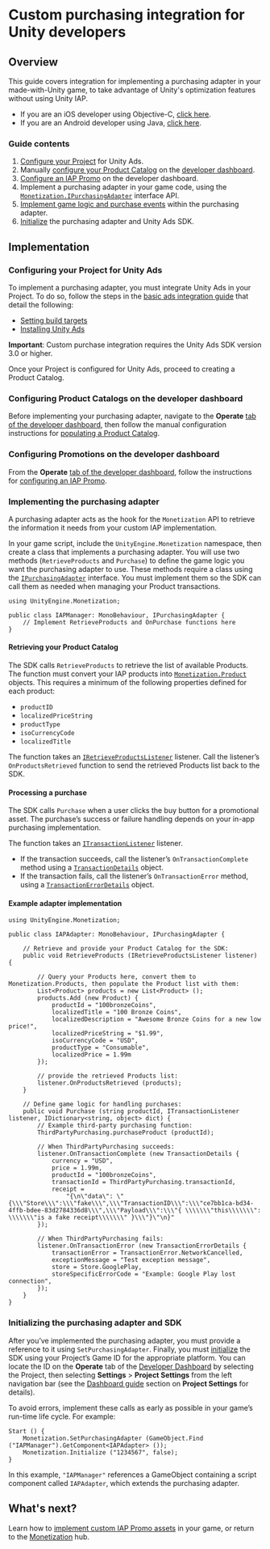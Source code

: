 # Custom purchasing integration for Unity developers
## Overview
This guide covers integration for implementing a purchasing adapter in your made-with-Unity game, to take advantage of Unity's optimization features without using Unity IAP.

* If you are an iOS developer using Objective-C, [click here](MonetizationPurchasingIntegrationIos.md). 
* If you are an Android developer using Java, [click here](MonetizationPurchasingIntegrationAndroid.md).

### Guide contents
1. [Configure your Project](#configuring-your-project-for-unity-ads) for Unity Ads.
2. Manually [configure your Product Catalog](https://docs.unity3d.com/Manual/IAPPromoProducts.html) on the [developer dashboard](https://operate.dashboard.unity3d.com). 
3. [Configure an IAP Promo](https://docs.unity3d.com/Manual/IAPPromoPromotions.html) on the developer dashboard. 
4. Implement a purchasing adapter in your game code, using the [`Monetization.IPurchasingAdapter`](../api/UnityEngine.Monetization.IPurchasingAdapter.html) interface API.
5. [Implement game logic and purchase events](#implementing-the-purchasing-adapter) within the purchasing adapter.
6. [Initialize](#initializing-the-purchasing-adapter-and-sdk) the purchasing adapter and Unity Ads SDK.

## Implementation
### Configuring your Project for Unity Ads
To implement a purchasing adapter, you must integrate Unity Ads in your Project. To do so, follow the steps in the [basic ads integration guide](MonetizationBasicIntegrationUnity.md) that detail the following:

* [Setting build targets](MonetizationBasicIntegrationUnity.md#setting-build-targets)
* [Installing Unity Ads](MonetizationBasicIntegrationUnity.md#installing-unity-ads)

**Important**: Custom purchase integration requires the Unity Ads SDK version 3.0 or higher.

Once your Project is configured for Unity Ads, proceed to creating a Product Catalog.

### Configuring Product Catalogs on the developer dashboard
Before implementing your purchasing adapter, navigate to the **Operate** [tab of the developer dashboard](https://operate.dashboard.unity3d.com), then follow the manual configuration instructions for [populating a Product Catalog](https://docs.unity3d.com/Manual/IAPPromoProducts.html).  

### Configuring Promotions on the developer dashboard
From the **Operate** [tab of the developer dashboard](https://operate.dashboard.unity3d.com), follow the instructions for [configuring an IAP Promo](https://docs.unity3d.com/Manual/IAPPromo.html). 

### Implementing the purchasing adapter
A purchasing adapter acts as the hook for the `Monetization` API to retrieve the information it needs from your custom IAP implementation. 

In your game script, include the `UnityEngine.Monetization` namespace, then create a class that implements a purchasing adapter. You will use two methods (`RetrieveProducts` and `Purchase`) to define the game logic you want the purchasing adapter to use. These methods require a class using the [`IPurchasingAdapter`](../api/UnityEngine.Monetization.IPurchasingAdapter.html) interface. You must implement them so the SDK can call them as needed when managing your Product transactions.

```
using UnityEngine.Monetization;

public class IAPManager: MonoBehaviour, IPurchasingAdapter {
    // Implement RetrieveProducts and OnPurchase functions here
}
```

#### Retrieving your Product Catalog
The SDK calls `RetrieveProducts` to retrieve the list of available Products. The function must convert your IAP products into [`Monetization.Product`](../api/UnityEngine.Monetization.Product.html) objects. This requires a minimum of the following properties defined for each product: 

* `productID`
* `localizedPriceString`
* `productType`
* `isoCurrencyCode`
* `localizedTitle` 

The function takes an [`IRetrieveProductsListener`](../api/UnityEngine.Monetization.IRetrieveProductsListener.html) listener. Call the listener’s `OnProductsRetrieved` function to send the retrieved Products list back to the SDK. 

#### Processing a purchase
The SDK calls `Purchase` when a user clicks the buy button for a promotional asset. The purchase’s success or failure handling depends on your in-app purchasing implementation. 

The function takes an [`ITransactionListener`](../api/UnityEngine.Monetization.ITransactionListener.html) listener.  

* If the transaction succeeds, call the listener’s `OnTransactionComplete` method using a [`TransactionDetails`](../api/UnityEngine.Monetization.TransactionDetails.html) object.   
* If the transaction fails, call the listener’s `OnTransactionError` method, using a [`TransactionErrorDetails`](/api/UnityEngine.Monetization.TransactionErrorDetails.html) object.

#### Example adapter implementation
```
using UnityEngine.Monetization;

public class IAPAdapter: MonoBehaviour, IPurchasingAdapter {

    // Retrieve and provide your Product Catalog for the SDK:    
    public void RetrieveProducts (IRetrieveProductsListener listener) {    

        // Query your Products here, convert them to Monetization.Products, then populate the Product list with them:        
        List<Product> products = new List<Product> ();
        products.Add (new Product) {
            productId = "100bronzeCoins",
            localizedTitle = "100 Bronze Coins",
            localizedDescription = "Awesome Bronze Coins for a new low price!",
            localizedPriceString = "$1.99",
            isoCurrencyCode = "USD",
            productType = "Consumable",
            localizedPrice = 1.99m
        });

        // provide the retrieved Products list:
        listener.OnProductsRetrieved (products);
    }

    // Define game logic for handling purchases:    
    public void Purchase (string productId, ITransactionListener listener, IDictionary<string, object> dict) {
        // Example third-party purchasing function:
        ThirdPartyPurchasing.purchaseProduct (productId);

        // When ThirdPartyPurchasing succeeds:
        listener.OnTransactionComplete (new TransactionDetails {
            currency = "USD",
            price = 1.99m,
            productId = "100bronzeCoins",
            transactionId = ThirdPartyPurchasing.transactionId,
            receipt =
                "{\n\"data\": \"{\\\"Store\\\":\\\"fake\\\",\\\"TransactionID\\\":\\\"ce7bb1ca-bd34-4ffb-bdee-83d2784336d8\\\",\\\"Payload\\\":\\\"{ \\\\\\\"this\\\\\\\": \\\\\\\"is a fake receipt\\\\\\\" }\\\"}\"\n}"
        });

        // When ThirdPartyPurchasing fails:
        listener.OnTransactionError (new TransactionErrorDetails {
            transactionError = TransactionError.NetworkCancelled,
            exceptionMessage = "Test exception message",
            store = Store.GooglePlay,
            storeSpecificErrorCode = "Example: Google Play lost connection",
        });
    }
}    
```

### Initializing the purchasing adapter and SDK
After you’ve implemented the purchasing adapter, you must provide a reference to it using `SetPurchasingAdapter`. Finally, you must [initialize](MonetizationBasicIntegrationUnity.md#initializing-the-sdk) the SDK using your Project’s Game ID for the appropriate platform. You can locate the ID on the **Operate** tab of the [Developer Dashboard](https://operate.dashboard.unity3d.com/) by selecting the Project, then selecting **Settings** > **Project Settings** from the left navigation bar (see the [Dashboard guide](MonetizationResourcesDashboardGuide.md#project-settings) section on **Project Settings** for details). 

To avoid errors, implement these calls as early as possible in your game’s run-time life cycle. For example:

```
Start () {
    Monetization.SetPurchasingAdapter (GameObject.Find ("IAPManager").GetComponent<IAPAdapter> ()); 
    Monetization.Initialize ("1234567", false);
}
```

In this example, `"IAPManager"` references a GameObject containing a script component called `IAPAdapter`, which extends the purchasing adapter. 

## What's next?
Learn how to [implement custom IAP Promo assets](MonetizationNativePromoUnity.md) in your game, or return to the [Monetization](Monetization.md) hub.